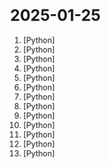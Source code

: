 # 2025-01-25

1. [](https://github.comundefined "Agent Zero AI framework") [Python]
2. [](https://github.comundefined "利用AI大模型，一键生成高清短视频 Generate short videos with one click using AI LLM.") [Python]
3. [](https://github.comundefined "🕵️‍♂️ Collect a dossier on a person by username from thousands of sites") [Python]
4. [](https://github.comundefined "The open-source LLMOps platform: prompt playground, prompt management, LLM evaluation, and LLM Observability all in one place.") [Python]
5. [](https://github.comundefined "DeepSeek Coder: Let the Code Write Itself") [Python]
6. [](https://github.comundefined "Run your own AI cluster at home with everyday devices 📱💻 🖥️⌚") [Python]
7. [](https://github.comundefined "A simple, yet elegant, HTTP library.") [Python]
8. [](https://github.comundefined "Ansible is a radically simple IT automation platform that makes your applications and systems easier to deploy and maintain. Automate everything from code deployment to network configuration to cloud management, in a language that approaches plain English, using SSH, with no agents to install on remote systems. https://docs.ansible.com.") [Python]
9. [](https://github.comundefined "Qlib is an AI-oriented quantitative investment platform that aims to realize the potential, empower research, and create value using AI technologies in quantitative investment, from exploring ideas to implementing productions. Qlib supports diverse machine learning modeling paradigms. including supervised learning, market dynamics modeling, and RL.") [Python]
10. [](https://github.comundefined "Free and Open Source Enterprise Resource Planning (ERP)") [Python]
11. [](https://github.comundefined "An open-sourced end-to-end VLM-based GUI Agent") [Python]
12. [](https://github.comundefined "Annotate better with CVAT, the industry-leading data engine for machine learning. Used and trusted by teams at any scale, for data of any scale.") [Python]
13. [](https://github.comundefined "") [Python]
